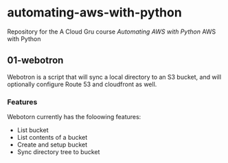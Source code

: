 # automating-aws-with-python
Repository for the A Cloud Gru course *Automating AWS with Python*
AWS with Python

## 01-webotron

Webotron is a script that will sync a local directory to an S3 bucket, and will optionally configure
Route 53 and cloudfront as well.


### Features

Webotorn currently has the foloowing features:

- List bucket
- List contents of a bucket
- Create and setup bucket
- Sync directory tree to bucket
